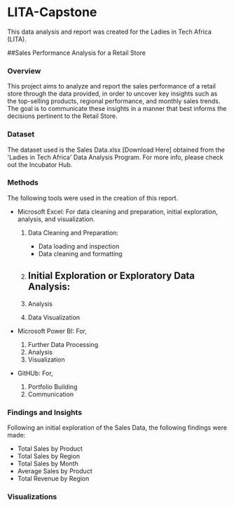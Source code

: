 # LITA-Capstone
This data analysis and report was created for the Ladies in Tech Africa (LITA).

##Sales Performance Analysis for a Retail Store

### Overview
This project aims to analyze and report the sales performance of a retail store through the data provided, in order to uncover key insights such as the top-selling products, regional 
performance, and monthly sales trends. The goal is to communicate these insights in a manner that best informs the decisions pertinent to the Retail Store.

### Dataset
The dataset used is the Sales Data.xlsx [Download Here] obtained from the 'Ladies in Tech Africa' Data Analysis Program. For more info, please check out the Incubator Hub.

### Methods
The following tools were used in the creation of this report.
- Microsoft Excel: For data cleaning and preparation, initial exploration, analysis, and visualization.
  1. Data Cleaning and Preparation:
     - Data loading and inspection
     - Data cleaning and formatting

  3. Initial Exploration or Exploratory Data Analysis:
     - 
  5. Analysis
  6. Data Visualization

- Microsoft Power BI: For,
  1. Further Data Processing
  2. Analysis
  3. Visualization

- GitHUb: For,
  1. Portfolio Building
  2. Communication

### Findings and Insights
Following an initial exploration of the Sales Data, the following findings were made:
- Total Sales by Product
- Total Sales by Region
- Total Sales by Month
- Average Sales by Product
- Total Revenue by Region

### Visualizations
